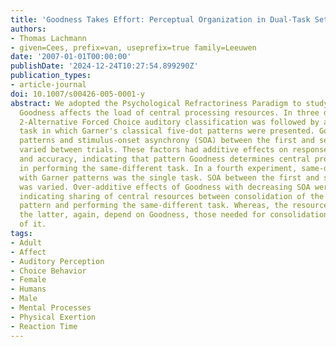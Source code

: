```yaml
---
title: 'Goodness Takes Effort: Perceptual Organization in Dual-Task Settings'
authors:
- Thomas Lachmann
- given=Cees, prefix=van, useprefix=true family=Leeuwen
date: '2007-01-01T00:00:00'
publishDate: '2024-12-24T10:27:54.899290Z'
publication_types:
- article-journal
doi: 10.1007/s00426-005-0001-y
abstract: We adopted the Psychological Refractoriness Paradigm to study whether perceptual
  Goodness affects the load of central processing resources. In three dual-task experiments,
  2-Alternative Forced Choice auditory classification was followed by a same-different
  task in which Garner's classical five-dot patterns were presented. Goodness of these
  patterns and stimulus-onset asynchrony (SOA) between the first and second task were
  varied between trials. These factors had additive effects on response latencies
  and accuracy, indicating that pattern Goodness determines central processing load
  in performing the same-different task. In a fourth experiment, same-different judgment
  with Garner patterns was the single task. SOA between the first and second pattern
  was varied. Over-additive effects of Goodness with decreasing SOA were obtained,
  indicating sharing of central resources between consolidation of the first Garner
  pattern and performing the same-different task. Whereas, the resources needed for
  the latter, again, depend on Goodness, those needed for consolidation are independent
  of it.
tags:
- Adult
- Affect
- Auditory Perception
- Choice Behavior
- Female
- Humans
- Male
- Mental Processes
- Physical Exertion
- Reaction Time
---
```


